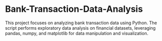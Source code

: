 # Bank-Transaction-Data-Analysis
This project focuses on analyzing bank transaction data using Python. The script performs exploratory data analysis on financial datasets, leveraging pandas, numpy, and matplotlib for data manipulation and visualization.
